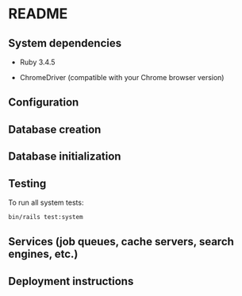 # README




## System dependencies
- Ruby 3.4.5

- ChromeDriver (compatible with your Chrome browser version)

## Configuration

## Database creation

## Database initialization

## Testing

To run all system tests:
```bash
bin/rails test:system
```

## Services (job queues, cache servers, search engines, etc.)

## Deployment instructions
